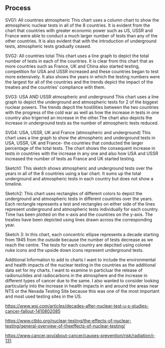 ## Process

SVG1: All countries atmospheric
This chart uses a column chart to show the atmospheric nuclear tests in all of the 8 countries. It is evident from the chart that countries with greater economic power such as US, USSR and France were able to conduct a much larger number of tests than any of the other countries. It is also evident that with the introduction of underground tests, atmospheric tests gradually ceased.

SVG2: All countries total
This chart uses a line graph to depict the total number of tests in each of the countries. It is clear from this chart that as more countries such as France, UK and China also started testing, competition for USA and USSR increased and these countries began to test more extensively. It also shows the years in which the testing numbers were the largest for all of the countries and the trends depict the impact of the treaties and the countries' compliance with them.

SVG3: USA AND USSR atmospheric and underground
This chart uses a line graph to depict the underground and atmospheric tests for 2 of the biggest nuclear powers. The trends depcit the hostilities between the two countries with the progress of the cold war as well as how the increase in tests in one country also trigerred an increase in the other.The chart also depicts the increase in underground tests as the number of atmospheric tests reduced.

SVG4: USA, USSR, UK and France (atmospheric and underground)
This chart uses a line graph to show the atmospheric and underground tests in USA, USSR, UK and France- the countries that conducted the larger percentage of the total tests. The chart shows the consequent increase in tests in countries with the increase in any one and also how USA and USSR increased the number of tests as France and UK started testing. 

Sketch1: This sketch shows atmospheric and underground tests over the years in all of the 8 countries using a bar chart. It sums up the total underground and atmospheric tests in each country but does not show a timeline.

Sketch2: This chart uses rectangles of different colors to depict the underground and atmospheric tests in different countries over the years. Each rectangle represents a test and rectangles on either side of the lines represent underground and atmospheric tests individually for each country. Time has been plotted on the x-axis and the countries on the y-axis. The treaties have been depicted using lines drawn across the corresponding year.

Sketch 3: In this chart, each concentric ellipse represents a decade starting from 1945 from the outside because the number of tests decrease as we reach the centre. The tests for each country are depcited using colored nuke icons and the upside down icons represent underground tests. 

Additional Information to add to charts
I want to include the environmental and health impacts of the nuclear testing in the countries as the additional data set for my charts. I want to examine in particluar the release of radionuclides and radiocarbons in the atmosphere and the increase in different types of cancer due to the same. I also wanted to consider looking particularly into the increase in health impacts in and around the areas near NTS or the Nevada Testing Site because this was one of the most important and most used testing sites in the US.

https://www.wsj.com/articles/decades-after-nuclear-test-u-s-studies-cancer-fallout-1410802085

https://www.ctbto.org/nuclear-testing/the-effects-of-nuclear-testing/general-overview-of-theeffects-of-nuclear-testing/

https://www.cancer.gov/about-cancer/causes-prevention/risk/radiation/i-131